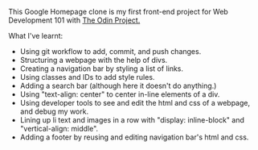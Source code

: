 This Google Homepage clone is my first front-end project for Web Development 101 with [The Odin Project.](http://www.theodinproject.com/courses/web-development-101/lessons/html-css)

What I've learnt:

- Using git workflow to add, commit, and push changes.
- Structuring a webpage with the help of divs.
- Creating a navigation bar by styling a list of links.
- Using classes and IDs to add style rules.
- Adding a search bar (although here it doesn't do anything.)
- Using "text-align: center" to center in-line elements of a div.
- Using developer tools to see and edit the html and css of a webpage, and debug my work.
- Lining up li text and images in a row with "display: inline-block" and "vertical-align: middle".
- Adding a footer by reusing and editing navigation bar's html and css.